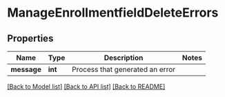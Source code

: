 # ManageEnrollmentfieldDeleteErrors

## Properties
Name | Type | Description | Notes
------------ | ------------- | ------------- | -------------
**message** | **int** | Process that generated an error | 

[[Back to Model list]](../README.md#documentation-for-models) [[Back to API list]](../README.md#documentation-for-api-endpoints) [[Back to README]](../README.md)


